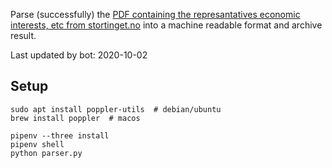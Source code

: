 Parse (successfully) the [PDF containing the represantatives economic interests, etc from stortinget.no](https://www.stortinget.no/no/Stortinget-og-demokratiet/Representantene/Okonomiske-interesser/) into a machine readable format and archive result.

Last updated by bot: 2020-10-02

## Setup
    sudo apt install poppler-utils  # debian/ubuntu
    brew install poppler  # macos

    pipenv --three install
    pipenv shell
    python parser.py
